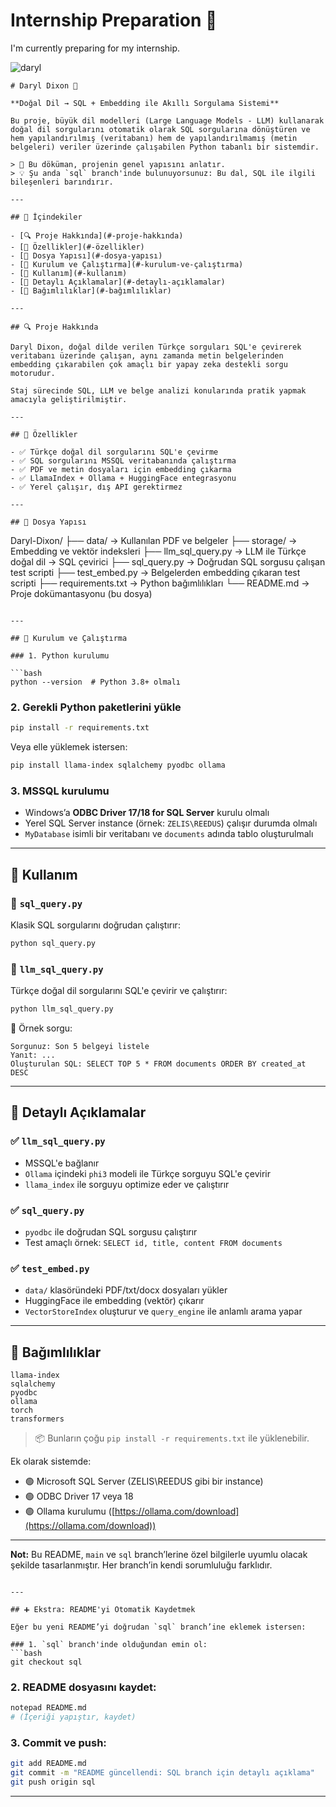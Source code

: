 # Internship Preparation 🚀

I'm currently preparing for my internship.

![daryl](./images/daryl-dixon.gif)

```
# Daryl Dixon 🚀

**Doğal Dil → SQL + Embedding ile Akıllı Sorgulama Sistemi**

Bu proje, büyük dil modelleri (Large Language Models - LLM) kullanarak doğal dil sorgularını otomatik olarak SQL sorgularına dönüştüren ve hem yapılandırılmış (veritabanı) hem de yapılandırılmamış (metin belgeleri) veriler üzerinde çalışabilen Python tabanlı bir sistemdir.

> 📍 Bu döküman, projenin genel yapısını anlatır.  
> 💡 Şu anda `sql` branch'inde bulunuyorsunuz: Bu dal, SQL ile ilgili bileşenleri barındırır.

---

## 📁 İçindekiler

- [🔍 Proje Hakkında](#-proje-hakkında)
- [🚀 Özellikler](#-özellikler)
- [📂 Dosya Yapısı](#-dosya-yapısı)
- [🧰 Kurulum ve Çalıştırma](#-kurulum-ve-çalıştırma)
- [💬 Kullanım](#-kullanım)
- [📖 Detaylı Açıklamalar](#-detaylı-açıklamalar)
- [📌 Bağımlılıklar](#-bağımlılıklar)

---

## 🔍 Proje Hakkında

Daryl Dixon, doğal dilde verilen Türkçe sorguları SQL'e çevirerek veritabanı üzerinde çalışan, aynı zamanda metin belgelerinden embedding çıkarabilen çok amaçlı bir yapay zeka destekli sorgu motorudur. 

Staj sürecinde SQL, LLM ve belge analizi konularında pratik yapmak amacıyla geliştirilmiştir.

---

## 🚀 Özellikler

- ✅ Türkçe doğal dil sorgularını SQL'e çevirme
- ✅ SQL sorgularını MSSQL veritabanında çalıştırma
- ✅ PDF ve metin dosyaları için embedding çıkarma
- ✅ LlamaIndex + Ollama + HuggingFace entegrasyonu
- ✅ Yerel çalışır, dış API gerektirmez

---

## 📂 Dosya Yapısı

```

Daryl-Dixon/
├── data/                  → Kullanılan PDF ve belgeler
├── storage/               → Embedding ve vektör indeksleri
├── llm\_sql\_query.py       → LLM ile Türkçe doğal dil → SQL çevirici
├── sql\_query.py           → Doğrudan SQL sorgusu çalışan test scripti
├── test\_embed.py          → Belgelerden embedding çıkaran test scripti
├── requirements.txt       → Python bağımlılıkları
└── README.md              → Proje dokümantasyonu (bu dosya)

````

---

## 🧰 Kurulum ve Çalıştırma

### 1. Python kurulumu

```bash
python --version  # Python 3.8+ olmalı
````

### 2. Gerekli Python paketlerini yükle

```bash
pip install -r requirements.txt
```

Veya elle yüklemek istersen:

```bash
pip install llama-index sqlalchemy pyodbc ollama
```

### 3. MSSQL kurulumu

* Windows’a **ODBC Driver 17/18 for SQL Server** kurulu olmalı
* Yerel SQL Server instance (örnek: `ZELIS\REEDUS`) çalışır durumda olmalı
* `MyDatabase` isimli bir veritabanı ve `documents` adında tablo oluşturulmalı

---

## 💬 Kullanım

### 🔹 `sql_query.py`

Klasik SQL sorgularını doğrudan çalıştırır:

```bash
python sql_query.py
```

### 🔹 `llm_sql_query.py`

Türkçe doğal dil sorgularını SQL'e çevirir ve çalıştırır:

```bash
python llm_sql_query.py
```

🧪 Örnek sorgu:

```
Sorgunuz: Son 5 belgeyi listele
Yanıt: ...
Oluşturulan SQL: SELECT TOP 5 * FROM documents ORDER BY created_at DESC
```

---

## 📖 Detaylı Açıklamalar

### ✅ `llm_sql_query.py`

* MSSQL'e bağlanır
* `Ollama` içindeki `phi3` modeli ile Türkçe sorguyu SQL'e çevirir
* `llama_index` ile sorguyu optimize eder ve çalıştırır

### ✅ `sql_query.py`

* `pyodbc` ile doğrudan SQL sorgusu çalıştırır
* Test amaçlı örnek: `SELECT id, title, content FROM documents`

### ✅ `test_embed.py`

* `data/` klasöründeki PDF/txt/docx dosyaları yükler
* HuggingFace ile embedding (vektör) çıkarır
* `VectorStoreIndex` oluşturur ve `query_engine` ile anlamlı arama yapar

---

## 📌 Bağımlılıklar

```text
llama-index
sqlalchemy
pyodbc
ollama
torch
transformers
```

> 📦 Bunların çoğu `pip install -r requirements.txt` ile yüklenebilir.

Ek olarak sistemde:

* 🟢 Microsoft SQL Server (ZELIS\REEDUS gibi bir instance)
* 🟢 ODBC Driver 17 veya 18
* 🟢 Ollama kurulumu ([https://ollama.com/download](https://ollama.com/download))

---


**Not:** Bu README, `main` ve `sql` branch’lerine özel bilgilerle uyumlu olacak şekilde tasarlanmıştır. Her branch’in kendi sorumluluğu farklıdır.

````

---

## ➕ Ekstra: README'yi Otomatik Kaydetmek

Eğer bu yeni README’yi doğrudan `sql` branch’ine eklemek istersen:

### 1. `sql` branch'inde olduğundan emin ol:
```bash
git checkout sql
````

### 2. README dosyasını kaydet:

```bash
notepad README.md
# (İçeriği yapıştır, kaydet)
```

### 3. Commit ve push:

```bash
git add README.md
git commit -m "README güncellendi: SQL branch için detaylı açıklama"
git push origin sql
```

---



